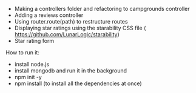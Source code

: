 
- Making a controllers folder and refactoring to campgrounds controller 
- Adding a reviews controller
- Using router.route(path) to restructure routes
- Displaying star ratings using the starability CSS file (
https://github.com/LunarLogic/starability)
- Star rating form

How to run it:

- install node.js
- install mongodb and run it in the background
- npm init -y
- npm install (to install all the dependencies at once)
